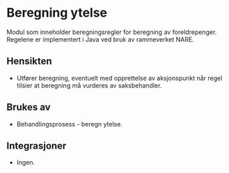 # Beregning ytelse

Modul som inneholder beregningsregler for beregning av foreldrepenger. Regelene er implementert i Java ved bruk av rammeverket NARE.

## Hensikten

* Utfører beregning, eventuelt med opprettelse av aksjonspunkt når regel tilsier at beregning må vurderes av saksbehandler.

## Brukes av

* Behandlingsprosess - beregn ytelse.

## Integrasjoner

* Ingen.
